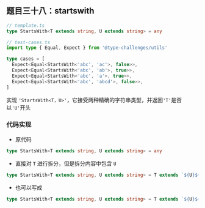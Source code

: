 ## 题目三十八：startswith

```ts
// template.ts
type StartsWith<T extends string, U extends string> = any
```

```ts
// test-cases.ts
import type { Equal, Expect } from '@type-challenges/utils'

type cases = [
  Expect<Equal<StartsWith<'abc', 'ac'>, false>>,
  Expect<Equal<StartsWith<'abc', 'ab'>, true>>,
  Expect<Equal<StartsWith<'abc', 'a'>, true>>,
  Expect<Equal<StartsWith<'abc', 'abcd'>, false>>,
]
```

实现 `'StartsWith<T，U>'`，它接受两种精确的字符串类型，并返回`'T'`是否以`'U'`开头



### 代码实现

- 原代码

```ts
type StartsWith<T extends string, U extends string> = any
```

- 直接对 `T` 进行拆分，但是拆分内容中包含 `U`

```ts
type StartsWith<T extends string, U extends string> = T extends `${U}${infer _}` ? true : false
```

- 也可以写成

```ts
type StartsWith<T extends string, U extends string> = T extends `${U}${string}` ? true : false
```





















